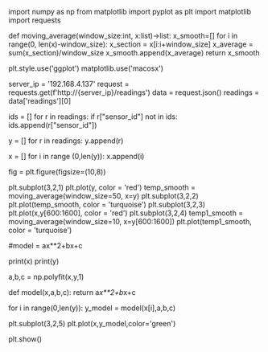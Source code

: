 import numpy as np
from matplotlib import pyplot as plt
import matplotlib
import requests

def moving_average(window_size:int, x:list)->list:
    x_smooth=[]
    for i in range(0, len(x)-window_size):
        x_section = x[i:i+window_size]
        x_average = sum(x_section)/window_size
        x_smooth.append(x_average)
    return x_smooth

plt.style.use('ggplot')
matplotlib.use('macosx')

server_ip = '192.168.4.137'
request = requests.get(f'http://{server_ip}/readings')
data = request.json()
readings = data['readings'][0]

ids = []
for r in readings:
    if r["sensor_id"] not in ids:
        ids.append(r["sensor_id"])

y = []
for r in readings:
    y.append(r)

x = []
for i in range (0,len(y)):
    x.append(i)

fig = plt.figure(figsize=(10,8))

plt.subplot(3,2,1)
plt.plot(y, color = 'red')
temp_smooth = moving_average(window_size=50, x=y)
plt.subplot(3,2,2)
plt.plot(temp_smooth, color = 'turquoise')
plt.subplot(3,2,3)
plt.plot(x,y[600:1600], color = 'red')
plt.subplot(3,2,4)
temp1_smooth = moving_average(window_size=10, x=y[600:1600])
plt.plot(temp1_smooth, color = 'turquoise')

#model = ax**2+bx+c

print(x)
print(y)

a,b,c = np.polyfit(x,y,1)

def model(x,a,b,c):
    return a*x**2+b*x+c

for i in range(0,len(y)):
    y_model = model(x[i],a,b,c)

plt.subplot(3,2,5)
plt.plot(x,y_model,color='green')

plt.show()

